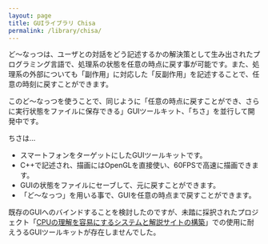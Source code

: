 ```yaml
---
layout: page
title: GUIライブラリ Chisa
permalink: /library/chisa/
---
```


ど～なっつは、ユーザとの対話をどう記述するかの解決策として生み出されたプログラミング言語で、処理系の状態を任意の時点に戻す事が可能です。また、処理系の外部についても「副作用」に対応した「反副作用」を記述することで、任意の時刻に戻すことができます。

このど～なっつを使うことで、同じように「任意の時点に戻すことができ、さらに実行状態をファイルに保存できる」GUIツールキット、「ちさ」を並行して開発中です。

ちさは…

 - スマートフォンをターゲットにしたGUIツールキットです。
 - C++で記述され、描画にはOpenGLを直接使い、60FPSで高速に描画できます。
 - GUIの状態をファイルにセーブして、元に戻すことができます。
 - 「ど～なっつ」を用いる事で、GUIを任意の時点まで戻すことができます。

既存のGUIへのバインドすることを検討したのですが、未踏に採択されたプロジェクト「[CPUの理解を容易にするシステムと解説サイトの構築](http://www.ipa.go.jp/jinzai/mitou/2012/2012_1/gaiyou/h-1.html)」での使用に耐えうるGUIツールキットが存在しませんでした。

